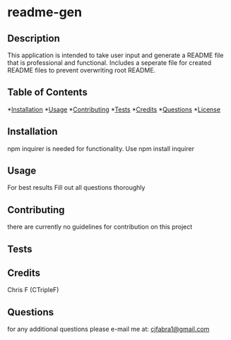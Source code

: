 # readme-gen


## Description
This application is intended to take user input and generate a README file that is professional and functional. Includes a seperate file for created README files to prevent overwriting root README.

## Table of Contents
*[Installation](#Installation)
*[Usage](#Usage)
*[Contributing](#Contributing)
*[Tests](#Tests)
*[Credits](#Credits)
*[Questions](#Questions)
*[License](#License)

## Installation
npm inquirer is needed for functionality. Use npm install inquirer

## Usage
For best results Fill out all questions thoroughly

## Contributing
there are currently no guidelines for contribution on this project

## Tests

## Credits
Chris F (CTripleF)

## Questions
for any additional questions please e-mail me at:
cjfabra1@gmail.com

